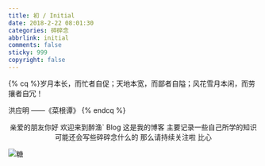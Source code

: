 ```yaml
---
title: 初 / Initial
date: 2018-2-22 08:01:30
categories: 碎碎念
abbrlink: initial
comments: false
sticky: 999
copyright: false
---
```


{% cq %}岁月本长，而忙者自促；天地本宽，而鄙者自隘；风花雪月本闲，而劳攘者自冗！

洪应明 ——《菜根谭》
{% endcq %}

<center>

亲爱的朋友你好 欢迎来到醉渔` Blog
这是我的博客 主要记录一些自己所学的知识
可能还会写些碎碎念什么的
那么请持续关注啦
比心

</center>

![糖](https://zuiyu-1253240738.cos.ap-beijing.myqcloud.com/%E7%B3%96.jpg)